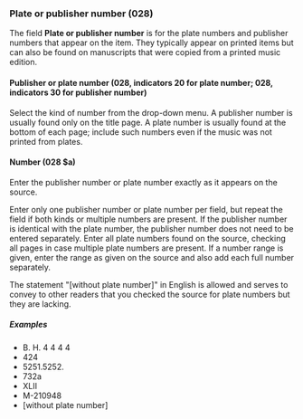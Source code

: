 ### Plate or publisher number (028)

The field **Plate or publisher number** is for the plate numbers and publisher numbers that appear on the item. They typically appear on printed items but can also be found on manuscripts that were copied from a printed music edition.

#### Publisher or plate number (028, indicators 20 for plate number; 028, indicators 30 for publisher number)

Select the kind of number from the drop-down menu. A publisher number is usually found only on the title page. A plate number is usually found at the bottom of each page; include such numbers even if the music was not printed from plates.

#### Number (028 $a)

Enter the publisher number or plate number exactly as it appears on the source.

Enter only one publisher number or plate number per field, but repeat the field if both kinds or multiple numbers are present. If the publisher number is identical with the plate number, the publisher number does not need to be entered separately. Enter all plate numbers found on the source, checking all pages in case multiple plate numbers are present. If a number range is given, enter the range as given on the source and also add each full number separately.

The statement "[without plate number]" in English is allowed and serves to convey to other readers that you checked the source for plate numbers but they are lacking.

##### Examples

- B. H. 4 4 4 4
- 424
- 5251.5252.
- 732a
- XLII
- M-210948
- [without plate number]
